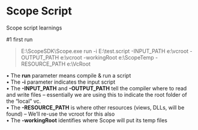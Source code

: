 
# Scope Script
Scope script learnings

#1 first run
> E:\ScopeSDK\Scope.exe run -i E:\test.script -INPUT_PATH e:\vcroot -OUTPUT_PATH e:\vcroot -workingRoot e:\ScopeTemp -RESOURCE_PATH e:\VcRoot

•	The **run** parameter means compile & run a script <br>
•	The **-i** parameter indicates the input script <br>
•	The **-INPUT_PATH** and **-OUTPUT_PATH** tell the compiler where to read and write files – essentially we are using this to indicate the root folder of the “local” vc. <br>
•	The **-RESOURCE_PATH** is where other resources (views, DLLs, will be found) – We’ll re-use the vcroot for this also <br>
•	The **-workingRoot** identifies where Scope will put its temp files <br>
